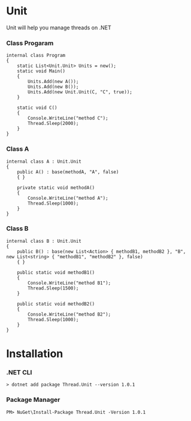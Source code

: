 # Unit
Unit will help you manage threads on .NET

### Class Progaram
```
internal class Program
{
    static List<Unit.Unit> Units = new();
    static void Main()
    {
        Units.Add(new A());
        Units.Add(new B());
        Units.Add(new Unit.Unit(C, "C", true));
    }

    static void C()
    {
        Console.WriteLine("method C");
        Thread.Sleep(2000);
    }
}
```
### Class A
```
internal class A : Unit.Unit
{
    public A() : base(methodA, "A", false)
    { }

    private static void methodA()
    {
        Console.WriteLine("method A");
        Thread.Sleep(1000);
    }
}
```
### Class B
```
internal class B : Unit.Unit
{
    public B() : base(new List<Action> { methodB1, methodB2 }, "B", new List<string> { "methodB1", "methodB2" }, false)
    { }

    public static void methodB1()
    {
        Console.WriteLine("method B1");
        Thread.Sleep(1500);
    }

    public static void methodB2()
    {
        Console.WriteLine("method B2");
        Thread.Sleep(1000);
    }
}
```
# Installation
### .NET CLI
```
> dotnet add package Thread.Unit --version 1.0.1
```
### Package Manager
```
PM> NuGet\Install-Package Thread.Unit -Version 1.0.1
```
